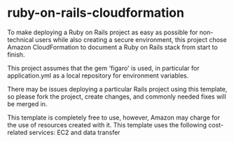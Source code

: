 # ruby-on-rails-cloudformation

To make deploying a Ruby on Rails project as easy as possible for non-technical users while also creating a secure environment, this project chose Amazon CloudFormation to document a Ruby on Rails stack from start to finish.

This project assumes that the gem 'figaro' is used, in particular for application.yml as a local repository for environment variables.

There may be issues deploying a particular Rails project using this template, so please fork the project, create changes, and commonly needed fixes will be merged in.

This template is completely free to use, however, Amazon may charge for the use of resources created with it. This template uses the following cost-related services: EC2 and data transfer
